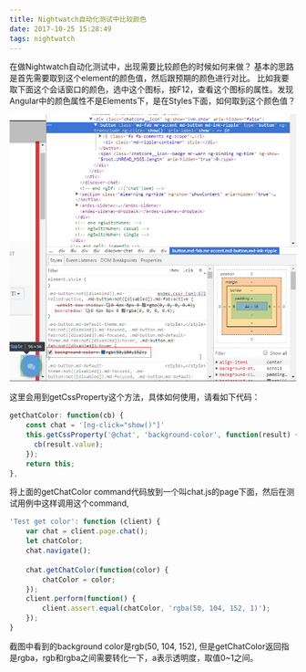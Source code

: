 ```yaml
---
title: Nightwatch自动化测试中比较颜色
date: 2017-10-25 15:28:49
tags: nightwatch
---
```


在做Nightwatch自动化测试中，出现需要比较颜色的时候如何来做？
基本的思路是首先需要取到这个element的颜色值，然后跟预期的颜色进行对比。
比如我要取下面这个会话窗口的颜色，选中这个图标，按F12，查看这个图标的属性。发现Angular中的颜色属性不是Elements下，是在Styles下面，如何取到这个颜色值？

![](../images/color.png)

这里会用到getCssProperty这个方法，具体如何使用，请看如下代码：
```javascript
getChatColor: function(cb) {
    const chat = '[ng-click="show()"]'
    this.getCssProperty('@chat', 'background-color', function(result) {
      cb(result.value);
    });
    return this;
},
```
将上面的getChatColor command代码放到一个叫chat.js的page下面，然后在测试用例中这样调用这个command,
```javascript
'Test get color': function (client) {
    var chat = client.page.chat();
    let chatColor;
    chat.navigate();

    chat.getChatColor(function(color) {
        chatColor = color;
    });
    client.perform(function() {
        client.assert.equal(chatColor, 'rgba(50, 104, 152, 1)');
    });
}
```
截图中看到的background color是rgb(50, 104, 152), 但是getChatColor返回指是rgba，rgb和rgba之间需要转化一下，a表示透明度，取值0~1之间。